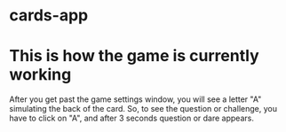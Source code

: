 # cards-app
<h1>This is how the game is currently working</h1>

After you get past the game settings window, you will see a letter "A" simulating the back of the card. So, to see the question or challenge, you have to click on "A", and after 3 seconds question or dare appears.
